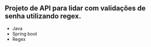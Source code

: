 ## Projeto de API para lidar com validações de senha utilizando regex.

- Java
- Spring boot
- Regex

